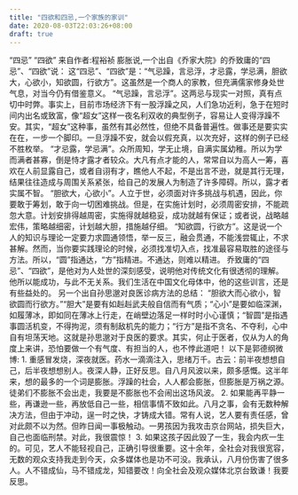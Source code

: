```yaml
---
title: "四欲和四忌,一个家族的家训"
date: 2020-08-03T22:03:26+08:00
draft: true
---
```


“四忌” “四欲” 来自作者:程裕祯 膨胀说,一个出自《乔家大院》的乔致庸的“四忌”、“四欲”说： 这“四忌”、“四欲”是：“气忌躁，言忌浮，才忌露，学忌满，胆欲大，心欲小，知欲圆，行欲方”。这虽然是一个商人的家教，但充满儒家修身处世气息，对当今仍有借鉴意义。 “气忌躁，言忌浮”。这两忌与现实一对照，真有点切中时弊。事实上，目前市场经济下有一股浮躁之风，人们急功近利，急于在短时间内出名或致富，像“超女”这样一夜名利双收的典型例子，容易让人变得浮躁不安。其实，“超女”这种事，虽然有其必然性，但绝不具备普遍性。做事还是要实实在在，一步一个脚印。一旦浮躁不安，就会以假充真，以次充好，这样的例子已经不胜枚举。 “才忌露，学忌满”。众所周知，学无止境，自满实属幼稚。所以为学而满者甚寡，倒是恃才露才者较众。大凡有点才能的人，常常自以为高人一筹，喜欢在人前显露自己，或者自诩有才，瞧他人不起，不是出言不逊，就是其行无理，结果往往造成与周围关系紧张，给自己的发展人为制造了许多障碍。所以，露才者实属不智。 “胆欲大，心欲小”。人立于世，必须面对许多挑战与机遇，因此，你要敢于筹划，敢于向一切困难挑战。但是，在实施计划时，必须周密安排，不能疏忽大意。计划安排得越周密，实施得就越稳妥，成功就越有保证；或者说，战略越宏伟，策略越细密，计划越大胆，措施越仔细。 “知欲圆，行欲方”。这是说一个人的知识与理论一定要力求圆通领悟，举一反三，融会贯通，不能浅尝辄止，不求甚解。然而，当你要实践理论的时候，必须找准切入点，找准最容易取胜的途径与方法。所以，“圆”指通达，“方”指精进。不通达，则难以精进。 乔致庸的“四忌”、“四欲”，是他对为人处世的深刻感受，说明他对传统文化有很透彻的理解。他所以能成功，与此不无关系。我们生活在中国文化母体中，他的这些训言，还是有些益处的。 另一个出自孙思邈对良医诊病方法的总结： “胆欲大而心欲小，智欲圆而行欲方。”“胆大”是要有如赳赳武夫般自信而有气质；“心小”是要如临深渊，如履薄冰，即如同在薄冰上行走，在峭壁边落足一样时时小心谨慎；“智圆”是指遇事圆活机变，不得拘泥，须有制敌机先的能力；“行方”是指不贪名、不夺利，心中自有坦荡天地。这就是孙思邈对于良医的要求。其实，何止于医者，仅从为人的角度上来讲，恐怕要做一个有气度、有担当的人，也不悖此道吧！ 以下是郭德纲微博: 1. 重感冒发烧，深夜就医。药水一滴滴注入，思绪万千。古云：前半夜想想自己，后半夜想想别人。夜深人静，正好反思。自八月风波以来，颇多感慨。这半年来，想的最多的一个词是膨胀。浮躁的社会，人人都会膨胀，但膨胀是万祸之源。徒弟们不膨胀不会出走，我要是不膨胀也不会闹出这场风波。 2. 如果能再平静一些，再谦逊一些，再放低自己一些，相信事情不致如此。八月之事，会有无数种解决方法，但由于冲动，逞一时之快，才铸成大错。常有人说，艺人要有责任感，曾对此颇不以为然。但昨日闻一事极触动。一男孩因为我攻击京台网站，损失巨大，自己也面临刑禁。对此，我很震惊！ 3. 如果这孩子因此毁了一生，我会内疚一生的。可见，艺人不能轻视自己，正确引导很重要。这十余年，全社会对我很宽容，无数的观众支持我走到今天，众多媒体也是功不可没。我承认，八月份伤害了很多人。人不错成仙，马不错成龙，知错要改！向全社会及观众媒体北京台致谦！我要反思。